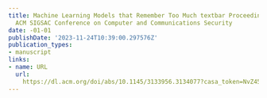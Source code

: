 ```yaml
---
title: Machine Learning Models that Remember Too Much textbar Proceedings of the 2017
  ACM SIGSAC Conference on Computer and Communications Security
date: -01-01
publishDate: '2023-11-24T10:39:00.297576Z'
publication_types:
- manuscript
links:
- name: URL
  url: 
    https://dl.acm.org/doi/abs/10.1145/3133956.3134077?casa_token=NvZ45rpJLjQAAAAA:0TpNa5mj2HTRiLeNwfcT9eJ_zmRfDRe1j26MOudK0lgTjg-7hvtwYWq-8EDTZ7m3LvQgYsEsBss
---
```

